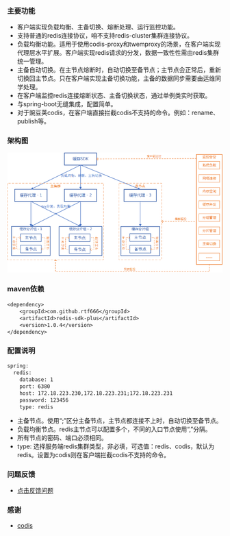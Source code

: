 ### 主要功能
* 客户端实现负载均衡、主备切换、熔断处理、运行监控功能。
* 支持普通的redis连接协议，咱不支持redis-cluster集群连接协议。
* 负载均衡功能。适用于使用codis-proxy和twemproxy的场景，在客户端实现代理层水平扩展。客户端实现redis请求的分发，数据一致性性需由redis集群统一管理。
* 主备自动切换。在主节点熔断时，自动切换至备节点；主节点会正常后，重新切换回主节点。只在客户端实现主备切换功能，主备的数据同步需要由运维同学处理。
* 在客户端监控redis连接熔断状态、主备切换状态，通过单例类实时获取。
* 与spring-boot无缝集成，配置简单。
* 对于豌豆荚codis，在客户端直接拦截codis不支持的命令。例如：rename、publish等。

### 架构图
![architecture](doc/arc.png)

### maven依赖
```
<dependency>
    <groupId>com.github.rtf666</groupId>
    <artifactId>redis-sdk-plus</artifactId>
    <version>1.0.4</version>
</dependency>
```

### 配置说明
```
spring:
  redis:
    database: 1
    port: 6380
    host: 172.18.223.230,172.18.223.231;172.18.223.231
    password: 123456
    type: redis
```
* 主备节点。使用“;”区分主备节点，主节点都连接不上时，自动切换至备节点。
* 负载均衡节点。redis主节点可以配置多个，不同的入口节点使用“,”分隔。
* 所有节点的密码、端口必须相同。
* type: 选择服务端redis集群类型，非必填，可选值：redis、codis，默认为redis。设置为codis则在客户端拦截codis不支持的命令。

### 问题反馈
* [点击反馈问题](https://blog.csdn.net/lp895876294/article/details/114461393)

### 感谢
* [codis](https://github.com/CodisLabs/codis)

